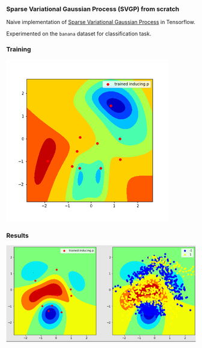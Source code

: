 ### Sparse Variational Gaussian Process (SVGP) from scratch

Naive implementation of [Sparse Variational Gaussian Process](https://proceedings.mlr.press/v38/hensman15.html) in Tensorflow.

Experimented on the `banana` dataset for classification task.

### Training

![Training](results/animation.gif)

### Results

![Result](results/result.png)
